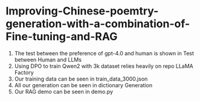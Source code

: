 # Improving-Chinese-poemtry-generation-with-a-combination-of-Fine-tuning-and-RAG
1. The test between the preference of gpt-4.0 and human is shown in Test between Human and LLMs
2. Using DPO to train Qwen2 with 3k dataset relies heavily on repo LLaMA Factory 
3. Our training data can be seen in train_data_3000.json
4. All our generation can be seen in dictionary Generation
5. Our RAG demo can be seen in demo.py
